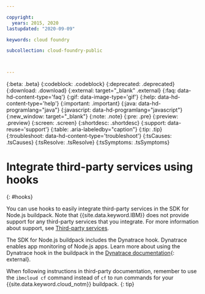 ```yaml
---

copyright:
  years: 2015, 2020
lastupdated: "2020-09-09"

keywords: cloud foundry

subcollection: cloud-foundry-public



---
```



{:beta: .beta}
{:codeblock: .codeblock}
{:deprecated: .deprecated}
{:download: .download}
{:external: target="_blank" .external}
{:faq: data-hd-content-type='faq'}
{:gif: data-image-type='gif'}
{:help: data-hd-content-type='help'}
{:important: .important}
{:java: data-hd-programlang="java"}
{:javascript: data-hd-programlang="javascript"}
{:new_window: target="_blank"}
{:note: .note}
{:pre: .pre}
{:preview: .preview}
{:screen: .screen}
{:shortdesc: .shortdesc}
{:support: data-reuse='support'}
{:table: .aria-labeledby="caption"}
{:tip: .tip}
{:troubleshoot: data-hd-content-type='troubleshoot'}
{:tsCauses: .tsCauses}
{:tsResolve: .tsResolve}
{:tsSymptoms: .tsSymptoms}

# Integrate third-party services using hooks
{: #hooks}

You can use hooks to easily integrate third-party services in the SDK for Node.js buildpack. Note that {{site.data.keyword.IBM}} does not provide support for any third-party services that you integrate. For more information about support, see [Third-party services](/docs/cloud-foundry-public?topic=cloud-foundry-public-buildpack_support_statement).

The SDK for Node.js buildpack includes the Dynatrace hook. Dynatrace enables app monitoring of Node.js apps. Learn more about using the Dynatrace hook in the buildpack in the [Dynatrace documentation](https://www.dynatrace.com/support/help/technology-support/cloud-platforms/cloud-foundry/other-deployments-and-configurations/deploy-oneagent-on-pivotal-web-services-for-application-only-monitoring/){: external}.


When following instructions in third-party documentation, remember to use the `ibmcloud cf` command instead of `cf` to run commands for your {{site.data.keyword.cloud_notm}} buildpack.
{: tip}


